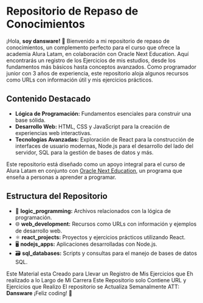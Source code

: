# Repositorio de Repaso de Conocimientos

¡Hola, **soy dansware!** 👋 Bienvenido a mi repositorio de repaso de conocimientos, un complemento perfecto para el curso que ofrece la academia Alura Latam, en colaboración con Oracle Next Education. Aquí encontrarás un registro de los Ejercicios de mis estudios, desde los fundamentos más básicos hasta conceptos avanzados. Como programador junior con 3 años de experiencia, este repositorio aloja algunos recursos como URLs con información útil y mis ejercicios prácticos.

## Contenido Destacado

- **Lógica de Programación:** Fundamentos esenciales para construir una base sólida.
- **Desarrollo Web:** HTML, CSS y JavaScript para la creación de experiencias web interactivas.
- **Tecnologías Avanzadas:** Exploración de React para la construcción de interfaces de usuario modernas, Node.js para el desarrollo del lado del servidor, SQL para la gestión de bases de datos y más.

Este repositorio está diseñado como un apoyo integral para el curso de Alura Latam en conjunto con [Oracle Next Education](https://www.oracle.com/lad/education/oracle-next-education/), un programa que enseña a personas a aprender a programar.

## Estructura del Repositorio

- 📁 **logic_programming:** Archivos relacionados con la lógica de programación.
- 🌐 **web_development:** Recursos como URLs con información y ejemplos de desarrollo web.
- ⚛️ **react_projects:** Proyectos y ejercicios prácticos utilizando React.
- 🖥️ **nodejs_apps:** Aplicaciones desarrolladas con Node.js.
- 🗃️ **sql_databases:** Scripts y consultas para el manejo de bases de datos SQL.

Este Material esta Creado para Llevar un Registro de Mis Ejercicios que Eh realizado a lo Largo de Mi Carrera Este Repositorio solo Contiene URL y Ejercicios que Realizo
El repositorio se Actualiza Semanalmente
ATT: **Dansware**
¡Feliz coding! 🚀